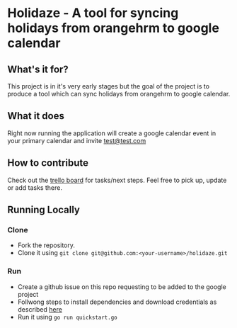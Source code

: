# Holidaze - A tool for syncing holidays from orangehrm to google calendar

## What's it for?
This project is in it's very early stages but the goal of the project is to produce a tool which can sync holidays from orangehrm to google calendar.

## What it does
Right now running the application will create a google calendar event in your primary calendar and invite test@test.com

## How to contribute
Check out the [trello board](https://trello.com/b/1sTpCBdI/holidaze) for tasks/next steps. Feel free to pick up, update or add tasks there.

## Running Locally

### Clone

- Fork the repository.
- Clone it using `git clone git@github.com:<your-username>/holidaze.git`

### Run

- Create a github issue on this repo requesting to be added to the google project
- Follwong steps to install dependencies and download credentials as described [here](https://developers.google.com/calendar/quickstart/go)
- Run it using `go run quickstart.go`